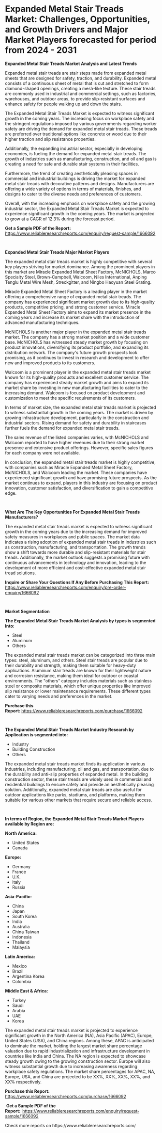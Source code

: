 <p><h1>Expanded Metal Stair Treads Market: Challenges, Opportunities, and Growth Drivers and Major Market Players forecasted for period from 2024 - 2031</h1></p><p><strong>Expanded Metal Stair Treads Market Analysis and Latest Trends</strong></p>
<p><p>Expanded metal stair treads are stair steps made from expanded metal sheets that are designed for safety, traction, and durability. Expanded metal consists of a continuous sheet of metal that is cut and stretched to form diamond-shaped openings, creating a mesh-like texture. These stair treads are commonly used in industrial and commercial settings, such as factories, warehouses, and outdoor areas, to provide slip-resistant surfaces and enhance safety for people walking up and down the stairs.</p><p>The Expanded Metal Stair Treads Market is expected to witness significant growth in the coming years. The increasing focus on workplace safety and the stringent regulations imposed by various governments regarding worker safety are driving the demand for expanded metal stair treads. These treads are preferred over traditional options like concrete or wood due to their higher traction and slip resistance properties.</p><p>Additionally, the expanding industrial sector, especially in developing economies, is fueling the demand for expanded metal stair treads. The growth of industries such as manufacturing, construction, and oil and gas is creating a need for safe and durable stair systems in their facilities.</p><p>Furthermore, the trend of creating aesthetically pleasing spaces in commercial and industrial buildings is driving the market for expanded metal stair treads with decorative patterns and designs. Manufacturers are offering a wide variety of options in terms of materials, finishes, and designs to cater to the diverse needs and preferences of customers.</p><p>Overall, with the increasing emphasis on workplace safety and the growing industrial sector, the Expanded Metal Stair Treads Market is expected to experience significant growth in the coming years. The market is projected to grow at a CAGR of 12.3% during the forecast period.</p></p>
<p><strong>Get a Sample PDF of the Report:&nbsp;</strong> <a href="https://www.reliableresearchreports.com/enquiry/request-sample/1666092">https://www.reliableresearchreports.com/enquiry/request-sample/1666092</a></p>
<p>&nbsp;</p>
<p><strong>Expanded Metal Stair Treads Major Market Players</strong></p>
<p><p>The expanded metal stair treads market is highly competitive with several key players striving for market dominance. Among the prominent players in this market are Miracle Expanded Metal Sheet Factory, McNICHOLS, Marco Specialty Steel, Brown-Campbell, Walcoom, Niles International, Anping Tenglu Metal Wire Mesh, Streckgitter, and Ningbo Haoyuan Steel Grating.</p><p>Miracle Expanded Metal Sheet Factory is a leading player in the market offering a comprehensive range of expanded metal stair treads. The company has experienced significant market growth due to its high-quality products, competitive pricing, and strong customer service. Miracle Expanded Metal Sheet Factory aims to expand its market presence in the coming years and increase its market share with the introduction of advanced manufacturing techniques.</p><p>McNICHOLS is another major player in the expanded metal stair treads market. The company has a strong market position and a wide customer base. McNICHOLS has witnessed steady market growth by focusing on product innovations, diversifying its product portfolio, and expanding its distribution network. The company's future growth prospects look promising, as it continues to invest in research and development to offer new and improved products to its customers.</p><p>Walcoom is a prominent player in the expanded metal stair treads market known for its high-quality products and excellent customer service. The company has experienced steady market growth and aims to expand its market share by investing in new manufacturing facilities to cater to the increasing demand. Walcoom is focused on product development and customization to meet the specific requirements of its customers.</p><p>In terms of market size, the expanded metal stair treads market is projected to witness substantial growth in the coming years. The market is driven by growing infrastructure development, particularly in the construction and industrial sectors. Rising demand for safety and durability in staircases further fuels the demand for expanded metal stair treads.</p><p>The sales revenue of the listed companies varies, with McNICHOLS and Walcoom reported to have higher revenues due to their strong market presence and extensive product offerings. However, specific sales figures for each company were not available.</p><p>In conclusion, the expanded metal stair treads market is highly competitive, with companies such as Miracle Expanded Metal Sheet Factory, McNICHOLS, and Walcoom leading the market. These companies have experienced significant growth and have promising future prospects. As the market continues to expand, players in this industry are focusing on product innovation, customer satisfaction, and diversification to gain a competitive edge.</p></p>
<p>&nbsp;</p>
<p><strong>What Are The Key Opportunities For Expanded Metal Stair Treads Manufacturers?</strong></p>
<p><p>The expanded metal stair treads market is expected to witness significant growth in the coming years due to the increasing demand for improved safety measures in workplaces and public spaces. The market data indicates a rising adoption of expanded metal stair treads in industries such as construction, manufacturing, and transportation. The growth trends show a shift towards more durable and slip-resistant materials for stair treads. Additionally, the market outlook suggests a promising future with continuous advancements in technology and innovation, leading to the development of more efficient and cost-effective expanded metal stair tread solutions.</p></p>
<p><strong>Inquire or Share Your Questions If Any Before Purchasing This Report:</strong> <a href="https://www.reliableresearchreports.com/enquiry/pre-order-enquiry/1666092">https://www.reliableresearchreports.com/enquiry/pre-order-enquiry/1666092</a></p>
<p>&nbsp;</p>
<p><strong>Market Segmentation</strong></p>
<p><strong>The Expanded Metal Stair Treads Market Analysis by types is segmented into:</strong></p>
<p><ul><li>Steel</li><li>Aluminum</li><li>Others</li></ul></p>
<p><p>The expanded metal stair treads market can be categorized into three main types: steel, aluminum, and others. Steel stair treads are popular due to their durability and strength, making them suitable for heavy-duty applications. Aluminum stair treads are known for their lightweight nature and corrosion resistance, making them ideal for outdoor or coastal environments. The "others" category includes materials such as stainless steel or composite materials, which offer unique properties like improved slip resistance or lower maintenance requirements. These different types cater to varying needs and preferences in the market.</p></p>
<p><strong>Purchase this Report:&nbsp;</strong><a href="https://www.reliableresearchreports.com/purchase/1666092">https://www.reliableresearchreports.com/purchase/1666092</a></p>
<p>&nbsp;</p>
<p><strong>The Expanded Metal Stair Treads Market Industry Research by Application is segmented into:</strong></p>
<p><ul><li>Industry</li><li>Building Construction</li><li>Others</li></ul></p>
<p><p>The expanded metal stair treads market finds its application in various industries, including manufacturing, oil and gas, and transportation, due to the durability and anti-slip properties of expanded metal. In the building construction sector, these stair treads are widely used in commercial and residential buildings to ensure safety and provide an aesthetically pleasing solution. Additionally, expanded metal stair treads are also useful for outdoor applications like parks, stadiums, and platforms, making them suitable for various other markets that require secure and reliable access.</p></p>
<p>&nbsp;</p>
<p><strong>In terms of Region, the Expanded Metal Stair Treads Market Players available by Region are:</strong></p>
<p>
    <p> <strong> North America: </strong>
        <ul>
            <li>United States</li>
            <li>Canada</li>
        </ul>
        </p> 
    <p> <strong> Europe: </strong>
        <ul>
            <li>Germany</li>
            <li>France</li>
            <li>U.K.</li>
            <li>Italy</li>
            <li>Russia</li>
        </ul>
        </p> 
    <p> <strong> Asia-Pacific: </strong>
        <ul>
            <li>China</li>
            <li>Japan</li>
            <li>South Korea</li>
            <li>India</li>
            <li>Australia</li>
            <li>China Taiwan</li>
            <li>Indonesia</li>
            <li>Thailand</li>
            <li>Malaysia</li>
        </ul>
        </p> 
    <p> <strong> Latin America: </strong>
        <ul>
            <li>Mexico</li>
            <li>Brazil</li>
            <li>Argentina Korea</li>
            <li>Colombia</li>
        </ul>
        </p> 
    <p> <strong> Middle East & Africa: </strong>
        <ul>
            <li>Turkey</li>
            <li>Saudi</li>
            <li>Arabia</li>
            <li>UAE</li>
            <li>Korea</li>
        </ul>
    </p>
    </p>
<p><p>The expanded metal stair treads market is projected to experience significant growth in the North America (NA), Asia Pacific (APAC), Europe, United States (USA), and China regions. Among these, APAC is anticipated to dominate the market, holding the largest market share percentage valuation due to rapid industrialization and infrastructure development in countries like India and China. The NA region is expected to showcase steady growth owing to the growing construction sector. Europe will also witness substantial growth due to increasing awareness regarding workplace safety regulations. The market share percentages for APAC, NA, Europe, USA, and China are projected to be XX%, XX%, XX%, XX%, and XX% respectively.</p></p>
<p><strong>Purchase this Report: </strong><a href="https://www.reliableresearchreports.com/purchase/1666092">https://www.reliableresearchreports.com/purchase/1666092</a></p>
<p>&nbsp;<strong>Get a Sample PDF of the Report:&nbsp;&nbsp;</strong><a href="https://www.reliableresearchreports.com/enquiry/request-sample/1666092">https://www.reliableresearchreports.com/enquiry/request-sample/1666092</a></p>
<p><strong></strong></p>
<p>Check more reports on https://www.reliableresearchreports.com/</p>